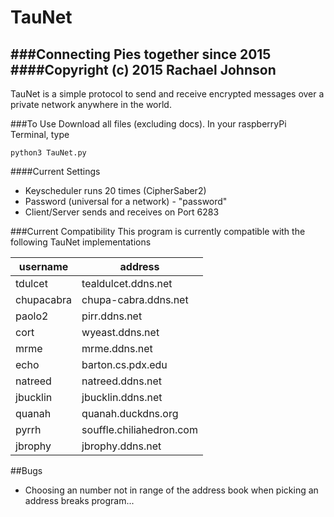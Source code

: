 TauNet
=============
###Connecting Pies together since 2015
####Copyright (c) 2015 Rachael Johnson
-----------------------

TauNet is a simple protocol to send and receive encrypted messages over a private network anywhere in the world.

###To Use
Download all files (excluding docs).
In your raspberryPi Terminal, type
```
python3 TauNet.py
```

####Current Settings
- Keyscheduler runs 20 times (CipherSaber2)
- Password (universal for a network) - "password"
- Client/Server sends and receives on Port 6283

###Current Compatibility
This program is currently compatible with the following TauNet implementations

| username    | address                     | 
| ----------- | --------------------------- |
| tdulcet     | tealdulcet.ddns.net         |
| chupacabra  | chupa-cabra.ddns.net        |
| paolo2      | pirr.ddns.net               |
| cort        | wyeast.ddns.net             |
| mrme        | mrme.ddns.net               |
| echo        | barton.cs.pdx.edu           |
| natreed     | natreed.ddns.net            |
| jbucklin    | jbucklin.ddns.net           |
| quanah      | quanah.duckdns.org          |
| pyrrh       | souffle.chiliahedron.com    |
| jbrophy     | jbrophy.ddns.net            |
   
##Bugs
- Choosing an number not in range of the address book when picking an address breaks program...

